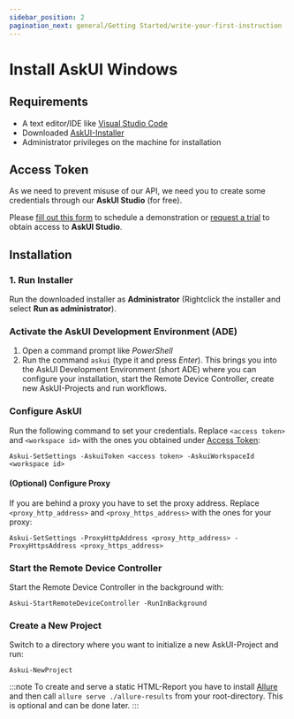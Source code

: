 ```yaml
---
sidebar_position: 2
pagination_next: general/Getting Started/write-your-first-instruction
---
```


# Install AskUI Windows

## Requirements

- A text editor/IDE like [Visual Studio Code](https://code.visualstudio.com/)
- Downloaded [AskUI-Installer](https://files.askui.com/releases/Installer/24.01.01/askui-full-installer.exe)
- Administrator privileges on the machine for installation

## Access Token

As we need to prevent misuse of our API, we need you to create some credentials through our __AskUI Studio__ (for free).

Please [fill out this form](https://xa5a040gvfz.typeform.com/to/Ndh2NkV6) to schedule a demonstration or [request a trial](https://xa5a040gvfz.typeform.com/to/IHdr0qY5) to obtain access to __AskUI Studio__.

## Installation

### 1. Run Installer
Run the downloaded installer as **Administrator** (Rightclick the installer and select **Run as administrator**).

### Activate the AskUI Development Environment (ADE)
1. Open a command prompt like *PowerShell*
2. Run the command `askui` (type it and press _Enter_). This brings you into the AskUI Development Environment (short ADE) where you can configure your installation, start the Remote Device Controller, create new AskUI-Projects and run workflows.

### Configure AskUI
Run the following command to set your credentials. Replace `<access token>` and `<workspace id>` with the ones you obtained under [Access Token](#access-token):

```shell
Askui-SetSettings -AskuiToken <access token> -AskuiWorkspaceId <workspace id>
```

#### (Optional) Configure Proxy
If you are behind a proxy you have to set the proxy address. Replace `<proxy_http_address>` and `<proxy_https_address>` with the ones for your proxy:

```shell
Askui-SetSettings -ProxyHttpAddress <proxy_http_address> -ProxyHttpsAddress <proxy_https_address>
```

### Start the Remote Device Controller
Start the Remote Device Controller in the background with:

```shell
Askui-StartRemoteDeviceController -RunInBackground
```

### Create a New Project
Switch to a directory where you want to initialize a new AskUI-Project and run:

```shell
Askui-NewProject
```

:::note
To create and serve a static HTML-Report you have to install [Allure](https://github.com/allure-framework/allure2#download) and then call `allure serve ./allure-results` from your root-directory. This is optional and can be done later.
:::
